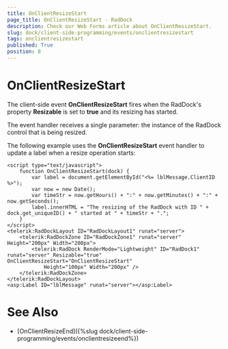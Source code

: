 ```yaml
---
title: OnClientResizeStart
page_title: OnClientResizeStart - RadDock
description: Check our Web Forms article about OnClientResizeStart.
slug: dock/client-side-programming/events/onclientresizestart
tags: onclientresizestart
published: True
position: 8
---
```


# OnClientResizeStart




The client-side event **OnClientResizeStart** fires when the RadDock's property **Resizable** is set to **true** and its resizing has started.

The event handler receives a single parameter: the instance of the RadDock control that is being resized.

The following example uses the **OnClientResizeStart** event handler to update a label when a resize operation starts:

````ASP.NET
<script type="text/javascript">
	function OnClientResizeStart(dock) {
		var label = document.getElementById("<%= lblMessage.ClientID %>");
		var now = new Date();
		var timeStr = now.getHours() + ":" + now.getMinutes() + ":" + now.getSeconds();
		label.innerHTML = "The resizing of the RadDock with ID " + dock.get_uniqueID() + " started at " + timeStr + ".";
	}
</script>
<telerik:RadDockLayout ID="RadDockLayout1" runat="server">
	<telerik:RadDockZone ID="RadDockZone1" runat="server" Height="200px" Width="200px">
		<telerik:RadDock RenderMode="Lightweight" ID="RadDock1" runat="server" Resizable="true" OnClientResizeStart="OnClientResizeStart"
			Height="100px" Width="200px" />
	</telerik:RadDockZone>
</telerik:RadDockLayout>
<asp:Label ID="lblMessage" runat="server"></asp:Label>
````



# See Also

 * [OnClientResizeEnd]({%slug dock/client-side-programming/events/onclientresizeend%})
